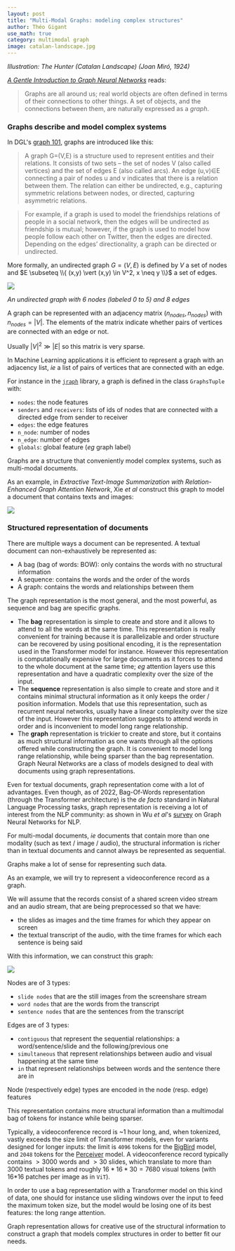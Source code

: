 ```yaml
---
layout: post
title: "Multi-Modal Graphs: modeling complex structures"
author: Théo Gigant
use_math: true
category: multimodal graph
image: catalan-landscape.jpg
---
```


*Illustration: The Hunter (Catalan Landscape) (Joan Miró, 1924)*

[*A Gentle Introduction to Graph Neural Networks*](https://distill.pub/2021/gnn-intro/) reads:
>Graphs are all around us; real world objects are often defined in terms of their connections to other things. A set of objects, and the connections between them, are naturally expressed as a *graph*.

### Graphs describe and model complex systems

In DGL's [graph 101](https://docs.dgl.ai/en/0.8.x/guide/graph-basic.html), graphs are introduced like this:

> A graph G=(V,E) is a structure used to represent entities and their relations. It consists of two sets – the set of nodes V (also called vertices) and the set of edges E (also called arcs). An edge (u,v)∈E connecting a pair of nodes u and v indicates that there is a relation between them. The relation can either be undirected, e.g., capturing symmetric relations between nodes, or directed, capturing asymmetric relations.

> For example, if a graph is used to model the friendships relations of people in a social network, then the edges will be undirected as friendship is mutual; however, if the graph is used to model how people follow each other on Twitter, then the edges are directed. Depending on the edges’ directionality, a graph can be directed or undirected.

More formally, an undirected graph $G = (V, E)$ is defined by $V$ a set of nodes and $E \subseteq \\{ (x,y) \vert (x,y) \in V^2, x \neq y \\}$ a set of edges.

![](https://encrypted-tbn0.gstatic.com/images?q=tbn:ANd9GcSVVYJclDBmKnQWPKYsw4IU2aJ4AIySSusuCw&usqp=CAU)

*An undirected graph with 6 nodes (labeled 0 to 5) and 8 edges*

A graph can be represented with an adjacency matrix $(n_{nodes}, n_{nodes})$ with $n_{nodes} = \vert V \vert$. The elements of the matrix indicate whether pairs of vertices are connected with an edge or not.

Usually $\vert V \vert ^2 \gg \vert E \vert$ so this matrix is very sparse.

In Machine Learning applications it is efficient to represent a graph with an adjacency list, *ie* a list of pairs of vertices that are connected with an edge.

For instance in the [`jraph`](https://github.com/deepmind/jraph) library, a graph is defined in the class `GraphsTuple` with:
* `nodes`: the node features
* `senders` and `receivers`: lists of ids of nodes that are connected with a directed edge from sender to receiver
* `edges`: the edge features
* `n_node`: number of nodes
* `n_edge`: number of edges
* `globals`: global feature (*eg* graph label)


Graphs are a structure that conveniently model complex systems, such as multi-modal documents.

As an example, in *Extractive Text-Image Summarization with Relation-Enhanced Graph Attention Network*, Xie *et al* construct this graph to model a document that contains texts and images:

![](https://i.ibb.co/Tb8dXdG/regatsum.png)



### Structured representation of documents

There are multiple ways a document can be represented. A textual document can non-exhaustively be represented as:
* A bag (bag of words: BOW): only contains the words with no structural information
* A sequence: contains the words and the order of the words
* A graph: contains the words and relationships between them

The graph representation is the most general, and the most powerful, as sequence and bag are specific graphs.

* The **bag** representation is simple to create and store and it allows to attend to all the words at the same time. This representation is really convenient for training because it is parallelizable and order structure can be recovered by using positional encoding, it is the representation used in the Transformer model for instance. However this representation is computationally expensive for large documents as it forces to attend to the whole document at the same time; *eg* attention layers use this representation and have a quadratic complexity over the size of the input.
* The **sequence** representation is also simple to create and store and it contains minimal structural information as it only keeps the order / position information. Models that use this representation, such as recurrent neural networks, usually have a linear complexity over the size of the input. However this representation suggests to attend words in order and is inconvenient to model long range relationship.
* The **graph** representation is trickier to create and store, but it contains as much structural information as one wants through all the options offered while constructing the graph. It is convenient to model long range relationship, while being sparser than the bag representation. Graph Neural Networks are a class of models designed to deal with documents using graph representations.


Even for textual documents, graph representation come with a lot of advantages. Even though, as of 2022, Bag-Of-Words representation (through the Transformer architecture) is the *de facto* standard in Natural Language Processing tasks, graph representation is receiving a lot of interest from the NLP community: as shown in Wu *et al*'s [survey](https://arxiv.org/abs/2106.06090) on Graph Neural Networks for NLP.

For multi-modal documents, *ie* documents that contain more than one modality (such as text / image / audio), the structural information is richer than in textual documents and cannot always be represented as sequential.

Graphs make a lot of sense for representing such data.

As an example, we will try to represent a videoconference record as a graph.

We will assume that the records consist of a shared screen video stream and an audio stream, that are being preprocessed so that we have:
* the slides as images and the time frames for which they appear on screen
* the textual transcript of the audio, with the time frames for which each sentence is being said

With this information, we can construct this graph:

![](https://i.ibb.co/1JY0Q3X/graph-mm.png)

Nodes are of 3 types:
* `slide nodes` that are the still images from the screenshare stream
* `word nodes` that are the words from the transcript
* `sentence nodes` that are the sentences from the transcript

Edges are of 3 types:
* `contiguous` that represent the sequential relationships: a word/sentence/slide and the following/previous one
* `simultaneous` that represent relationships between audio and visual happening at the same time
* `in` that represent relationships between words and the sentence there are in


Node (respectively edge) types are encoded in the node (resp. edge) features

This representation contains more structural information than a multimodal bag of tokens for instance while being sparser.

Typically, a videoconference record is ~1 hour long, and, when tokenized, vastly exceeds the size limit of Transformer models, even for variants designed for longer inputs: the limit is `4096` tokens for the [BigBird](https://arxiv.org/abs/2007.14062) model, and `2048` tokens for the [Perceiver](https://arxiv.org/abs/2103.03206) model. A videoconference record typically contains $>3000$ words and $>30$ slides, which translate to more than $3000$ textual tokens and roughly $16 * 16 * 30 = 7680$ visual tokens (with 16\*16 patches per image as in `ViT`).

In order to use a bag representation with a Transformer model on this kind of data, one should for instance use sliding windows over the input to feed the maximum token size, but the model would be losing one of its best features: the long range attention.

Graph representation allows for creative use of the structural information to construct a graph that models complex structures in order to better fit our needs.
